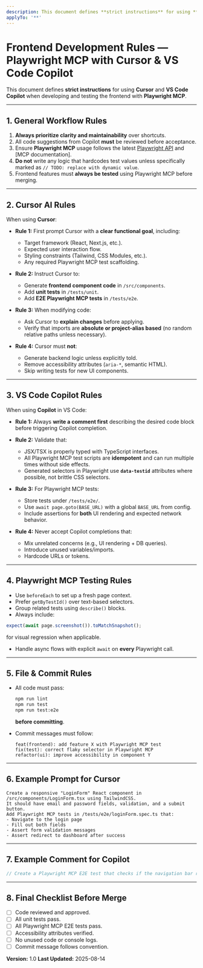 ```yaml
---
description: This document defines **strict instructions** for using **Cursor** and **VS Code Copilot** when developing and testing the frontend with **Playwright MCP**.
applyTo: '**'
---
```


# Frontend Development Rules — Playwright MCP with Cursor & VS Code Copilot

This document defines **strict instructions** for using **Cursor** and **VS Code Copilot** when developing and testing the frontend with **Playwright MCP**.

---

## 1. General Workflow Rules

1. **Always prioritize clarity and maintainability** over shortcuts.
2. All code suggestions from Copilot **must** be reviewed before acceptance.
3. Ensure **Playwright MCP** usage follows the latest [Playwright API](https://playwright.dev/docs/api) and [MCP documentation].
4. **Do not** write any logic that hardcodes test values unless specifically marked as `// TODO: replace with dynamic value`.
5. Frontend features must **always be tested** using Playwright MCP before merging.

---

## 2. Cursor AI Rules

When using **Cursor**:

- **Rule 1:** First prompt Cursor with a **clear functional goal**, including:
  - Target framework (React, Next.js, etc.).
  - Expected user interaction flow.
  - Styling constraints (Tailwind, CSS Modules, etc.).
  - Any required Playwright MCP test scaffolding.

- **Rule 2:** Instruct Cursor to:
  - Generate **frontend component code** in `/src/components`.
  - Add **unit tests** in `/tests/unit`.
  - Add **E2E Playwright MCP tests** in `/tests/e2e`.

- **Rule 3:** When modifying code:
  - Ask Cursor to **explain changes** before applying.
  - Verify that imports are **absolute or project-alias based** (no random relative paths unless necessary).

- **Rule 4:** Cursor must **not**:
  - Generate backend logic unless explicitly told.
  - Remove accessibility attributes (`aria-*`, semantic HTML).
  - Skip writing tests for new UI components.

---

## 3. VS Code Copilot Rules

When using **Copilot** in VS Code:

- **Rule 1:** Always **write a comment first** describing the desired code block before triggering Copilot completion.

- **Rule 2:** Validate that:
  - JSX/TSX is properly typed with TypeScript interfaces.
  - All Playwright MCP test scripts are **idempotent** and can run multiple times without side effects.
  - Generated selectors in Playwright use **`data-testid`** attributes where possible, not brittle CSS selectors.

- **Rule 3:** For Playwright MCP tests:
  - Store tests under `/tests/e2e/`.
  - Use `await page.goto(BASE_URL)` with a global `BASE_URL` from config.
  - Include assertions for **both** UI rendering and expected network behavior.

- **Rule 4:** Never accept Copilot completions that:
  - Mix unrelated concerns (e.g., UI rendering + DB queries).
  - Introduce unused variables/imports.
  - Hardcode URLs or tokens.

---

## 4. Playwright MCP Testing Rules

- Use `beforeEach` to set up a fresh page context.
- Prefer `getByTestId()` over text-based selectors.
- Group related tests using `describe()` blocks.
- Always include:

```ts
expect(await page.screenshot()).toMatchSnapshot();
```

for visual regression when applicable.

- Handle async flows with explicit `await` on **every** Playwright call.

---

## 5. File & Commit Rules

- All code must pass:

  ```bash
  npm run lint
  npm run test
  npm run test:e2e
  ```

  **before committing**.

- Commit messages must follow:

  ```
  feat(frontend): add feature X with Playwright MCP test
  fix(test): correct flaky selector in Playwright MCP
  refactor(ui): improve accessibility in component Y
  ```

---

## 6. Example Prompt for Cursor

```plaintext
Create a responsive "LoginForm" React component in /src/components/LoginForm.tsx using TailwindCSS.
It should have email and password fields, validation, and a submit button.
Add Playwright MCP tests in /tests/e2e/loginForm.spec.ts that:
- Navigate to the login page
- Fill out both fields
- Assert form validation messages
- Assert redirect to dashboard after success
```

---

## 7. Example Comment for Copilot

```ts
// Create a Playwright MCP E2E test that checks if the navigation bar renders correctly on mobile and desktop breakpoints
```

---

## 8. Final Checklist Before Merge

- [ ] Code reviewed and approved.
- [ ] All unit tests pass.
- [ ] All Playwright MCP E2E tests pass.
- [ ] Accessibility attributes verified.
- [ ] No unused code or console logs.
- [ ] Commit message follows convention.

**Version:** 1.0
**Last Updated:** 2025-08-14
